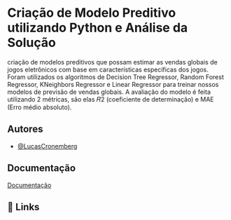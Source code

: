 
# Criação de Modelo Preditivo utilizando Python e Análise da Solução

criação de modelos preditivos que possam estimar as vendas globais de jogos eletrônicos com base em características específicas dos jogos. Foram utilizados os algoritmos de Decision Tree Regressor, Random Forest Regressor, KNeighbors Regressor e Linear Regressor para treinar nossos modelos de previsão de vendas globais. A avaliação do modelo é feita utilizando 2 métricas, são elas 𝑅2 (coeficiente 
de determinação) e MAE (Erro médio absoluto). 




## Autores

- [@LucasCronemberg](https://github.com/LucasCronemberg)

## Documentação

[Documentação](https://link-da-documentação)


## 🔗 Links
